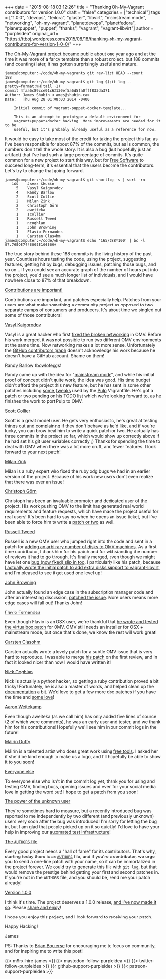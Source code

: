 +++
date = "2015-08-18 03:12:26"
title = "Thanking Oh-My-Vagrant contributors for version 1.0.0"
draft = "false"
categories = ["technical"]
tags = ["1.0.0", "devops", "fedora", "gluster", "libvirt", "mainstream mode", "networking", "oh-my-vagrant", "planetdevops", "planetfedora", "planetpuppet", "puppet", "thanks", "vagrant", "vagrant-libvirt"]
author = "purpleidea"
original_url = "https://ttboj.wordpress.com/2015/08/18/thanking-oh-my-vagrant-contributors-for-version-1-0-0/"
+++

The <a href="https://github.com/purpleidea/oh-my-vagrant">Oh-My-Vagrant project</a> became public about one year ago and at the time it was more of a fancy template than a robust project, but 188 commits (and counting) later, it has gotten surprisingly useful and mature.
```
james@computer:~/code/oh-my-vagrant$ git rev-list HEAD --count
188
james@computer:~/code/oh-my-vagrant$ git log $(git log --pretty=format:%H|tail -1)
commit 4faa6c89cce01c62130ef5a6d5fa0fff833da371
Author: James Shubin <james@shubin.ca>
Date:   Thu Aug 28 01:08:03 2014 -0400

    Initial commit of vagrant-puppet-docker-template...
    
    This is an attempt to prototype a default environment for
    vagrant+puppet+docker hacking. More improvements are needed for it to be
    useful, but it's probably already useful as a reference for now.
```
It would be easy to take most of the credit for taking the project this far, as I've been responsible for about 87% of the commits, but as is common, the numbers don't tell the whole story. It is also a bug (but hopefully just an artifact) that I've had such a large percentage of commits. It's quite common for a new project to start this way, but for <a href="https://www.gnu.org/philosophy/free-sw.html">Free Software</a> to succeed long-term, it's essential that the users become the contributors. Let's try to change that going forward.
```
james@computer:~/code/oh-my-vagrant$ git shortlog -s | sort -rn
   165    James Shubin
     5    Vasyl Kaigorodov
     4    Randy Barlow
     2    Scott Collier
     2    Milan Zink
     2    Christoph Görn
     2    aweiteka
     1    scollier
     1    Russell Tweed
     1    ncoghlan
     1    John Browning
     1    Flavio Fernandes
     1    Carsten Clasohm
james@computer:~/code/oh-my-vagrant$ echo '165/188*100' | bc -l
87.76595744680851063800
```
The true story behind these 188 commits is the living history of the past year. Countless hours testing the code, using the project, suggesting features, getting hit by bugs, debugging issues, patching those bugs, and so on... If you could see an accurate graph of the number of hours put into the project, you'd see a much longer list of individuals, and I would have nowhere close to 87% of that breakdown.

<span style="text-decoration:underline;">Contributions are important!</span>

Contributions are important, and patches especially help. Patches from your users are what make something a community project as opposed to two separate camps of consumers and producers. It's about time we singled out some of those contributors!

<a href="https://github.com/purpleidea/oh-my-vagrant/commits?author=vkaigoro@redhat.com"><span style="text-decoration:underline;">Vasyl Kaigorodov</span></a>

Vasyl is a great hacker who first <a href="https://github.com/purpleidea/oh-my-vagrant/commit/d021ebcad4c9ad65412ed3773bf805a29b3fda12">fixed the broken networking</a> in OMV. Before his work merged, it was not possible to run two different OMV environments at the same time. Now networking makes a lot more sense. Unfortunately the <a href="https://github.com/purpleidea/oh-my-vagrant/graphs/contributors">GitHub contributors graph</a> doesn't acknowledge his work because he doesn't have a GitHub account. Shame on them!

<span style="text-decoration:underline;"><a href="https://github.com/purpleidea/oh-my-vagrant/commits?author=rbarlow">Randy Barlow</a></span> (<a href="https://twitter.com/bowlofeggs">bowlofeggs</a>)

Randy came up with the idea for "<a href="/blog/2015/07/08/oh-my-vagrant-mainstream-mode-and-copr-rpms/">mainstream mode</a>", and while his initial proof of concept didn't quite work, the idea was good. His time budget didn't afford the project this new feature, but he has sent in some other patches including <a href="https://github.com/purpleidea/oh-my-vagrant/commit/94534dfa6f3728fab00cbd47606e1dffe209c31e">some</a>, <a href="https://github.com/purpleidea/oh-my-vagrant/commit/c85c7962fe44e933792c7f338d702e7fb338f07c">tweaks</a> used by the <a href="http://www.pulpproject.org/">Pulp</a> Vagrantfile. He's got a patch or two pending on his TODO list which we're looking forward to, as he finishes the work to port Pulp to OMV.

<span style="text-decoration:underline;"><a href="https://github.com/purpleidea/oh-my-vagrant/commits?author=scollier">Scott Collier</a></span>

Scott is a great model user. He gets very enthusiastic, he's great at testing things out and complaining if they don't behave as he'd like, and if you're lucky, you can brow beat him to write a quick patch or two. He actually has three commits in the project so far, which would show up correctly above if he had set his git user variables correctly ;) Thanks for spending the time to deal with OMV when there was a lot more cruft, and fewer features. I look forward to your next patch!

<span style="text-decoration:underline;"><a href="https://github.com/purpleidea/oh-my-vagrant/commits?author=mzink@redhat.com">Milan Zink</a></span>

Milan is a ruby expert who fixed the ruby xdg bugs we had in an earlier version of the project. Because of his work new users don't even realize that there was ever an issue!

<span style="text-decoration:underline;"><a href="https://github.com/goern/">Christoph Görn</a></span>

Christoph has been an invaluable promoter and dedicated user of the project. His work pushing OMV to the limit has generated real world requirements and feature requests, which have made the project useful for real users! It's been hard to say no when he opens an issue ticket, but I've been able to force him to write a <a href="https://github.com/purpleidea/oh-my-vagrant/commits?author=goern">patch or two</a> as well.

<span style="text-decoration:underline;"><a href="https://github.com/purpleidea/oh-my-vagrant/commits?author=rtweed">Russell Tweed</a></span>

Russell is a new OMV user who jumped right into the code and sent in a patch for <a href="https://github.com/purpleidea/oh-my-vagrant/commit/ae484b2e5fad6f8188d861a97c64b874fe3965ab">adding an arbitrary number of disks to OMV machines</a>. As a first time contributor, I thank him for his patch and for withstanding the number of reviews it had to go through. It's finally merged, even though we might have let one <a href="https://github.com/purpleidea/oh-my-vagrant/commit/b03fe1e3fc3090d6846fcd068040f4ec037de436">bug (now fixed) slip in too</a>. I particularly like his patch, because <a href="https://github.com/pradels/vagrant-libvirt/commit/be2042537e4f8f3e59a7880bf3e09358252be252">I actually wrote the initial patch to add extra disks support to vagrant-libvirt</a>, and I'm pleased to see it get used one level up!

<span style="text-decoration:underline;"><a href="https://github.com/purpleidea/oh-my-vagrant/commits?author=johbro">John Browning</a></span>

John actually found an edge case in the subscription manager code and after an interesting discussion, <a href="https://github.com/purpleidea/oh-my-vagrant/commit/3f03325bc4b7866e108d8aec1f4ef4ad6af5e359">patched the issue</a>. More users means more edge cases will fall out! Thanks John!

<span style="text-decoration:underline;"><a href="https://github.com/purpleidea/oh-my-vagrant/commits?author=flavio-fernandes">Flavio Fernandes</a></span>

Even though Flavio is an OSX user, we're thankful that <a href="https://github.com/purpleidea/oh-my-vagrant/commit/2595f1206c6d5214c80c6ee255185a91371370de">he wrote and tested the virtualbox patch</a> for OMV. OMV still needs an installer for OSX + mainstream mode, but once that's done, we know the rest will work great!

<span style="text-decoration:underline;"><a href="https://github.com/purpleidea/oh-my-vagrant/commits?author=clasohm">Carsten Clasohm</a></span>

Carsten actually wrote a lovely patch for a subtle OMV issue that is very hard to reproduce. I was able to merge <a href="https://github.com/purpleidea/oh-my-vagrant/commit/b29247070855d7f18bb81bf3409decae2677e11c">his patch</a> on the first review, and in fact it looked nicer than how I would have written it!

<span style="text-decoration:underline;"><a href="https://github.com/purpleidea/oh-my-vagrant/commits?author=ncoghlan">Nick Coghlan</a></span>

Nick is actually a python hacker, so getting a ruby contribution proved a bit tricky! Fortunately, he is also a master of words, and helped clean up the <a href="https://github.com/purpleidea/oh-my-vagrant/blob/master/DOCUMENTATION.md">documentation</a> a bit. We'd love to get a few more doc patches if you have the time and <a href="https://github.com/purpleidea/oh-my-vagrant/issues/79">some love</a>!

<span style="text-decoration:underline;"><a href="https://github.com/purpleidea/oh-my-vagrant/commits?author=aweiteka">Aaron Weitekamp</a></span>

Even though aweiteka (as we call him) has only added five lines of source (2 of which were comments), he was an early user and tester, and we thank him for his contributions! Hopefully we'll see him in our commit logs in the future!

<a href="https://twitter.com/mairin"><span style="text-decoration:underline;">Máirín Duffy</span></a>

Máirín is a talented artist who does great work using <a href="https://mako.cc/writing/hill-free_tools.html">free tools</a>. I asked her if she'd be kind enough to make us a logo, and I'll hopefully be able to show it to you soon!

<span style="text-decoration:underline;">Everyone else</span>

To everyone else who isn't in the commit log yet, thank you for using and testing OMV, finding bugs, opening issues and even for your social media love in getting the word out! I hope to get a patch from you soon!

<span style="text-decoration:underline;">The power of the unknown user</span>

They're sometimes hard to measure, but a recently introduced bug was reported to me independently by two different (and previously unknown) users very soon after the bug was introduced! I'm sorry for letting the bug in, but I am glad that people picked up on it so quickly! I'd love to have your help in improving our <a href="https://github.com/purpleidea/oh-my-vagrant/blob/master/test.sh">automated test infrastructure</a>!

<span style="text-decoration:underline;">The <code>AUTHORS</code> file</span>

Every good project needs a "hall of fame" for its contributors. That's why, starting today there is an <a href="https://github.com/purpleidea/oh-my-vagrant/blob/master/AUTHORS"><code>AUTHORS</code></a> file, and if you're a contributor, we urge you to send a one-line patch with your name, so it can be immortalized in the project forever. We could try to generate this file with <code>git log</code>, but that would remove the prestige behind getting your first and second patches in. If you're not in the <code>AUTHORS</code> file, and you should be, send me your patch already!

<span style="text-decoration:underline;">Version 1.0.0</span>

I think it's time. The project deserves a 1.0.0 release, <a href="https://github.com/purpleidea/oh-my-vagrant/releases/tag/1.0.0">and I've now made it so</a>. Please <a href="https://en.wikipedia.org/wiki/The_Hitchhiker%27s_Guide_to_the_Galaxy">share and enjoy</a>!

I hope you enjoy this project, and I look forward to receiving your patch.

Happy Hacking!

James

PS: Thanks to <a href="https://github.com/bmbouter">Brian Bouterse</a> for encouraging me to focus on community, and for inspiring me to write this post!

{{< m9rx-hire-james >}}
{{< mastodon-follow-purpleidea >}}
{{< twitter-follow-purpleidea >}}
{{< github-support-purpleidea >}}
{{< patreon-support-purpleidea >}}
